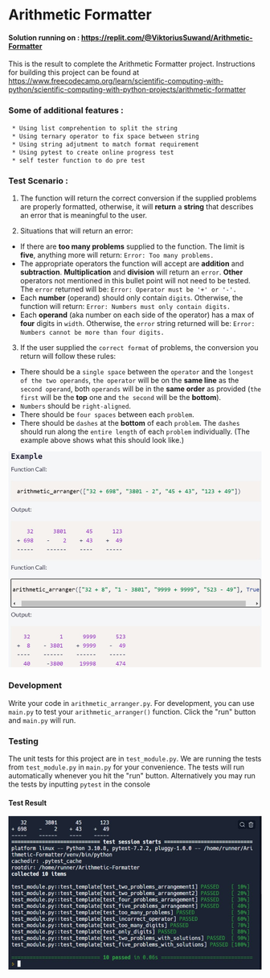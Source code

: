 # Arithmetic Formatter
#### Solution running on : https://replit.com/@ViktoriusSuwand/Arithmetic-Formatter

This is the result to complete the Arithmetic Formatter project. 
Instructions for building this project can be found at 
https://www.freecodecamp.org/learn/scientific-computing-with-python/scientific-computing-with-python-projects/arithmetic-formatter

###  Some of additional features :
     * Using list comprehention to split the string
     * Using ternary operator to fix space between string
     * Using string adjutment to match format requirement
     * Using pytest to create online progress test
     * self tester function to do pre test


### Test Scenario :
1. The function will return the correct conversion if the supplied problems are properly formatted,
  otherwise, it will **return** a **string** that describes an error that is meaningful to the user.

2. Situations that will return an error:
  - If there are **too many problems** supplied to the function. The limit is **five**, anything more will return: `Error: Too many problems.`
  - The appropriate operators the function will accept are **addition** and **subtraction**. **Multiplication** and **division** will return an `error`. **Other** operators not mentioned in this bullet point will not need to be tested. The `error` returned will be: `Error: Operator must be '+' or '-'.`
  - Each **number** (operand) should only contain `digits`. Otherwise, the function will return: `Error: Numbers must only contain digits.`
  - Each **operand** (aka number on each side of the operator) has a max of **four** digits in `width`. Otherwise, the `error` string returned will be: `Error: Numbers cannot be more than four digits.`

3. If the user supplied the `correct format` of problems, the conversion you return will follow these rules:
  - There should be a `single space` between the `operator` and the `longest of the two operands`, `the operator` will be on the **same line** as the `second operand`, both `operands` will be in the **same order** as provided (`the first` will be the **top** one and `the second` will be the **bottom**).
  - `Numbers` should be `right-aligned`.
  - There should be `four spaces` between each `problem`.
  - There should be `dashes` at the **bottom** of each `problem`. The `dashes` should run along the `entire length` of each `problem` individually. (The example above shows what this should look like.)

![example](example.jpg) 


### Development
Write your code in `arithmetic_arranger.py`. For development, you can use `main.py` to test your `arithmetic_arranger()` function. Click the "run" button and `main.py` will run.

### Testing
The unit tests for this project are in `test_module.py`. We are running the tests from `test_module.py` in `main.py` for your convenience. The tests will run automatically whenever you hit the "run" button. Alternatively you may run the tests by inputting `pytest` in the console


#### Test Result 
![complete](complete.jpg)